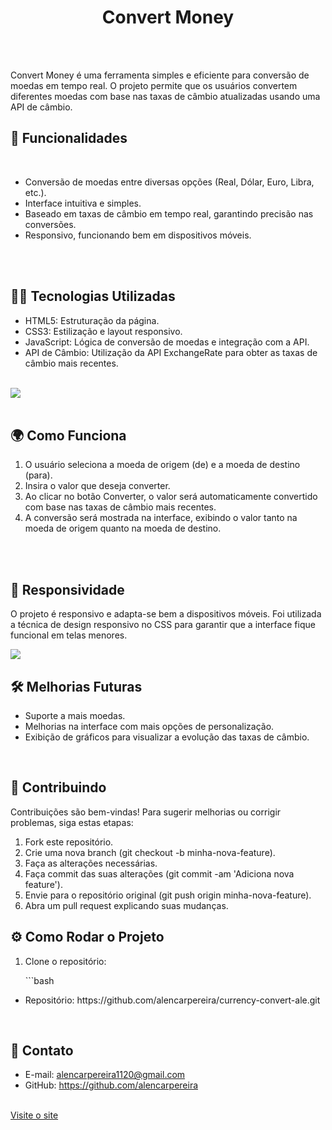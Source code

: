 <h1 align="center">Convert Money</h1>
<br>
<br>
<p>Convert Money é uma ferramenta simples e eficiente para conversão de moedas em tempo real. O projeto permite que os usuários convertem diferentes moedas com base nas taxas de câmbio atualizadas usando uma API de câmbio.</p>
<h2>🚀 Funcionalidades</h2>
<br>
<ul>
  <li>Conversão de moedas entre diversas opções (Real, Dólar, Euro, Libra, etc.).</li>
  <li>Interface intuitiva e simples.</li>
  <li>Baseado em taxas de câmbio em tempo real, garantindo precisão nas conversões.</li>
  <li>Responsivo, funcionando bem em dispositivos móveis.</li>
</ul>
<br>
<br>
<h2>🧑‍💻 Tecnologias Utilizadas</h2>
<ul>
  <li>HTML5: Estruturação da página.</li>
  <li>CSS3: Estilização e layout responsivo.</li>
  <li>JavaScript: Lógica de conversão de moedas e integração com a API.</li>
  <li>API de Câmbio: Utilização da API ExchangeRate para obter as taxas de câmbio mais recentes.</li>
</ul>
<br>
<img src="https://github.com/alencarpereira/currency-convert-ale/blob/main/assets/currency.png?raw=true">
<br>
<br>
<h2>🌍 Como Funciona</h2>
<ol>
  <li>O usuário seleciona a moeda de origem (de) e a moeda de destino (para).</li>
  <li>Insira o valor que deseja converter.</li>
  <li>Ao clicar no botão Converter, o valor será automaticamente convertido com base nas taxas de câmbio mais recentes.</li>
  <li>A conversão será mostrada na interface, exibindo o valor tanto na moeda de origem quanto na moeda de destino.</li>
</ol>
<br>
<br>
<h2>📱 Responsividade</h2>
<p>O projeto é responsivo e adapta-se bem a dispositivos móveis. Foi utilizada a técnica de design responsivo no CSS para garantir que a interface fique funcional em telas menores.</p>
<img src="https://github.com/alencarpereira/currency-convert-ale/blob/main/assets/currency-value.png?raw=true">
<br>
<h2>🛠️ Melhorias Futuras</h2>
<ul>
  <li>Suporte a mais moedas.</li>
  <li>Melhorias na interface com mais opções de personalização.</li>
  <li>Exibição de gráficos para visualizar a evolução das taxas de câmbio.</li>
</ul>
<br>
<h2>💬 Contribuindo</h2>
<p>Contribuições são bem-vindas! Para sugerir melhorias ou corrigir problemas, siga estas etapas:</p>
<ol>
  <li>Fork este repositório.</li>
  <li>Crie uma nova branch (git checkout -b minha-nova-feature).</li>
  <li>Faça as alterações necessárias.</li>
  <li>Faça commit das suas alterações (git commit -am 'Adiciona nova feature').</li>
  <li>Envie para o repositório original (git push origin minha-nova-feature).</li>
  <li>Abra um pull request explicando suas mudanças.</li>
</ol>
<h2>⚙️ Como Rodar o Projeto</h2>
<ol>
  <li>Clone o repositório:</li>
  <p>   ```bash</p>
</ol>
<ul>
  <li><p  href="https://github.com/alencarpereira/currency-convert-ale.git"></>Repositório:  https://github.com/alencarpereira/currency-convert-ale.git</p></li>
</ul>
<br>
<h2>📧 Contato</h2>
<ul>
  <li>E-mail:   <a href="https://alencarpereira1120@gmail.com">alencarpereira1120@gmail.com</a></li>
  <li>GitHub:   <a href="https://github.com/alencarpereira"> https://github.com/alencarpereira</a></li>
</ul>
<br>
 <a href="https://alencarpereira.github.io/convert-money/"> Visite o site</a>


